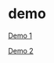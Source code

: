 # demo

[Demo 1](https://app.powerbi.com/view?r=eyJrIjoiYzliNmQ1MjYtMmRkZC00MTNlLWE4ODgtNDllYzliN2RmZTgwIiwidCI6IjI2Y2NmYmI0LTc4MTYtNGY0My1hMjM2LWI2ZmZmYjg0Y2ZjMSIsImMiOjEwfQ%3D%3D)


[Demo 2](https://app.powerbi.com/view?r=eyJrIjoiNDFhMzUzYjEtMTM2NC00Zjk4LTkxZTAtZTU5ODgwYjZlOTY5IiwidCI6IjI2Y2NmYmI0LTc4MTYtNGY0My1hMjM2LWI2ZmZmYjg0Y2ZjMSIsImMiOjEwfQ%3D%3D)
